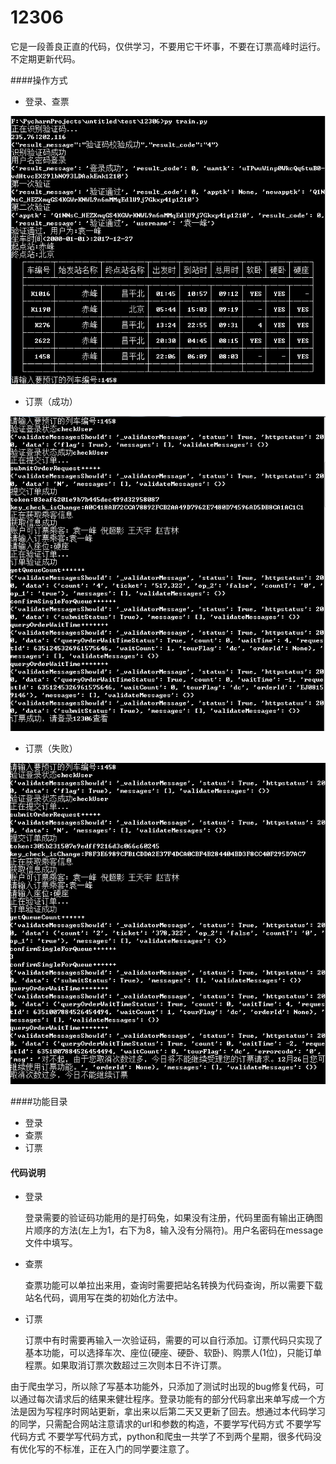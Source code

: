 # 12306
它是一段善良正直的代码，仅供学习，不要用它干坏事，不要在订票高峰时运行。不定期更新代码。

####操作方式

* 登录、查票

![](image/1.png)

* 订票（成功）

![](image/3.png)

* 订票（失败）

![](image/2.png)

####功能目录

* 登录
* 查票
* 订票

#### 代码说明

* 登录

  登录需要的验证码功能用的是打码兔，如果没有注册，代码里面有输出正确图片顺序的方法(左上为1，右下为8，输入没有分隔符)。用户名密码在message文件中填写。

* 查票

  查票功能可以单拉出来用，查询时需要把站名转换为代码查询，所以需要下载站名代码，调用写在类的初始化方法中。

* 订票

  订票中有时需要再输入一次验证码，需要的可以自行添加。订票代码只实现了基本功能，可以选择车次、座位(硬座、硬卧、软卧)、购票人(1位)，只能订单程票。如果取消订票次数超过三次则本日不许订票。

由于爬虫学习，所以除了写基本功能外，只添加了测试时出现的bug修复代码，可以通过每次请求后的结果来健壮程序。登录功能有的部分代码拿出来单写成一个方法是因为写程序时网站更新，拿出来以后第二天又更新了回去。想通过本代码学习的同学，只需配合网站注意请求的url和参数的构造，不要学写代码方式 不要学写代码方式 不要学写代码方式，python和爬虫一共学了不到两个星期，很多代码没有优化写的不标准，正在入门的同学要注意了。


















